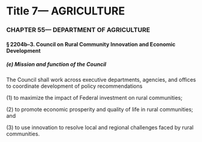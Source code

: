 
# Title 7— AGRICULTURE
### CHAPTER 55— DEPARTMENT OF AGRICULTURE
#### § 2204b–3. Council on Rural Community Innovation and Economic Development
##### (e) Mission and function of the Council

The Council shall work across executive departments, agencies, and offices to coordinate development of policy recommendations

(1) to maximize the impact of Federal investment on rural communities;

(2) to promote economic prosperity and quality of life in rural communities; and

(3) to use innovation to resolve local and regional challenges faced by rural communities.
